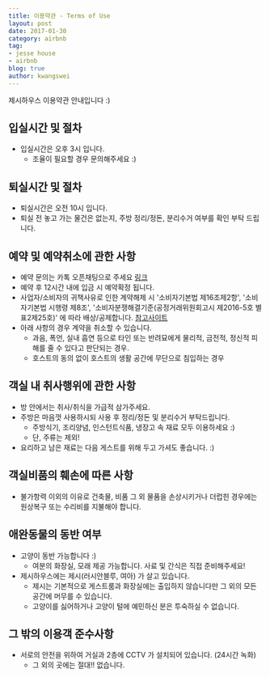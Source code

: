 ```yaml
---
title: 이용약관 - Terms of Use
layout: post
date: 2017-01-30
category: airbnb
tag:
- jesse house
- airbnb
blog: true
author: kwangswei
---
```


제시하우스 이용약관 안내입니다 :)

## 입실시간 및 절차
- 입실시간은 오후 3시 입니다. 
  - 조율이 필요할 경우 문의해주세요 :)

## 퇴실시간 및 절차
- 퇴실시간은 오전 10시 입니다.
- 퇴실 전 놓고 가는 물건은 없는지, 주방 정리/정돈, 분리수거 여부를 확인 부탁 드립니다.

## 예약 및 예약취소에 관한 사항
- 예약 문의는 카톡 오픈채팅으로 주세요 [링크][1]
- 예약 후 12시간 내에 입금 시 예약확정 됩니다. 
- 사업자/소비자의 귀책사유로 인한 계약해제 시 '소비자기본법 제16조제2항', '소비자기본법 시행령 제8조', '소비자분쟁해결기준(공정거래위원회고시 제2016-5호 별표2제25호)' 에 따라 배상/공제합니다. [참고사이트][2]
- 아래 사항의 경우 계약을 취소할 수 있습니다.
  - 과음, 폭언, 실내 흡연 등으로 타인 또는 반려묘에게 물리적, 금전적, 정신적 피해를 줄 수 있다고 판단되는 경우.
  - 호스트의 동의 없이 호스트의 생활 공간에 무단으로 침입하는 경우

## 객실 내 취사행위에 관한 사항
- 방 안에서는 취사/취식을 가급적 삼가주세요.
- 주방은 마음껏 사용하시되 사용 후 정리/정돈 및 분리수거 부탁드립니다.
  - 주방식기, 조리양념, 인스턴트식품, 냉장고 속 재료 모두 이용하세요 :)
  - 단, 주류는 제외!
- 요리하고 남은 재료는 다음 게스트를 위해 두고 가셔도 좋습니다. :)

## 객실비품의 훼손에 따른 사항
- 불가항력 이외의 이유로 건축물, 비품 그 외 물품을 손상시키거나 더럽힌 경우에는 원상복구 또는 수리비를 지불해야 합니다.

## 애완동물의 동반 여부
- 고양이 동반 가능합니다 :) 
  - 여분의 화장실, 모래 제공 가능합니다. 사료 및 간식은 직접 준비해주세요!
- 제시하우스에는 제시(러시안블루, 여아) 가 살고 있습니다.
  - 제시는 기본적으로 게스트룸과 화장실에는 출입하지 않습니다만 그 외의 모든 공간에 머무를 수 있습니다.
  - 고양이를 싫어하거나 고양이 털에 예민하신 분은 투숙하실 수 없습니다.

## 그 밖의 이용객 준수사항
- 서로의 안전을 위하여 거실과 2층에 CCTV 가 설치되어 있습니다. (24시간 녹화)
  - 그 외의 곳에는 절대!! 없습니다. 

[1]: https://open.kakao.com/o/szezQcs
[2]: http://oneclick.law.go.kr/CSP/CnpClsMain.laf?popMenu=ov&csmSeq=534&ccfNo=4&cciNo=3&cnpClsNo=2
